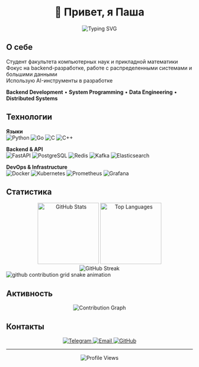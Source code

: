 <div align="center">

# 👋 Привет, я Паша

<img src="https://readme-typing-svg.herokuapp.com?font=Fira+Code&pause=1000&color=6366f1&center=true&vCenter=true&width=435&lines=Backend+Developer;System+Programming;Building+Scalable+Solutions" alt="Typing SVG" />

</div>

## О себе

Студент факультета компьютерных наук и прикладной математики  
Фокус на backend-разработке, работе с распределенными системами и большими данными  
Использую AI-инструменты в разработке

**Backend Development** • **System Programming** • **Data Engineering** • **Distributed Systems**

## Технологии

**Языки**  
![Python](https://img.shields.io/badge/Python-3776AB?style=flat&logo=python&logoColor=white)
![Go](https://img.shields.io/badge/Go-00ADD8?style=flat&logo=go&logoColor=white)
![C](https://img.shields.io/badge/C-A8B9CC?style=flat&logo=c&logoColor=white)
![C++](https://img.shields.io/badge/C++-00599C?style=flat&logo=cplusplus&logoColor=white)

**Backend & API**  
![FastAPI](https://img.shields.io/badge/FastAPI-009688?style=flat&logo=fastapi&logoColor=white)
![PostgreSQL](https://img.shields.io/badge/PostgreSQL-4169E1?style=flat&logo=postgresql&logoColor=white)
![Redis](https://img.shields.io/badge/Redis-DC382D?style=flat&logo=redis&logoColor=white)
![Kafka](https://img.shields.io/badge/Kafka-231F20?style=flat&logo=apache-kafka&logoColor=white)
![Elasticsearch](https://img.shields.io/badge/Elasticsearch-005571?style=flat&logo=elasticsearch&logoColor=white)

**DevOps & Infrastructure**  
![Docker](https://img.shields.io/badge/Docker-2496ED?style=flat&logo=docker&logoColor=white)
![Kubernetes](https://img.shields.io/badge/Kubernetes-326CE5?style=flat&logo=kubernetes&logoColor=white)
![Prometheus](https://img.shields.io/badge/Prometheus-E6522C?style=flat&logo=prometheus&logoColor=white)
![Grafana](https://img.shields.io/badge/Grafana-F46800?style=flat&logo=grafana&logoColor=white)

## Статистика

<div align="center">
  <img src="https://github-readme-stats.vercel.app/api?username=nekell3r&show_icons=true&theme=dark&hide_border=true&bg_color=0d1117&title_color=6366f1&icon_color=6366f1&text_color=c9d1d9" alt="GitHub Stats" height="165"/>
  <img src="https://github-readme-stats.vercel.app/api/top-langs/?username=nekell3r&layout=compact&theme=dark&hide_border=true&bg_color=0d1117&title_color=6366f1&text_color=c9d1d9" alt="Top Languages" height="165"/>
</div>

<div align="center">
  <img src="https://streak-stats.demolab.com?user=nekell3r&theme=dark&hide_border=true&background=0d1117&ring=6366f1&fire=6366f1&currStreakLabel=6366f1" alt="GitHub Streak" />
</div>

<picture>
  <source media="(prefers-color-scheme: dark)" srcset="https://raw.githubusercontent.com/nekell3r/nekell3r/output/github-contribution-grid-snake-dark.svg">
  <source media="(prefers-color-scheme: light)" srcset="https://raw.githubusercontent.com/nekell3r/nekell3r/output/github-contribution-grid-snake.svg">
  <img alt="github contribution grid snake animation" src="https://raw.githubusercontent.com/nekell3r/nekell3r/output/github-contribution-grid-snake.svg">
</picture>

## Активность

<div align="center">
  <img src="https://github-readme-activity-graph.vercel.app/graph?username=nekell3r&theme=github-compact&hide_border=true&bg_color=0d1117&color=6366f1&line=6366f1&point=c9d1d9&area=true&area_color=6366f1" alt="Contribution Graph" />
</div>

## Контакты

<div align="center">
  <a href="https://t.me/pavelzhabskiy">
    <img src="https://img.shields.io/badge/Telegram-26A5E4?style=flat&logo=telegram&logoColor=white" alt="Telegram" />
  </a>
  <a href="mailto:zhabskiypavel@yandex.ru">
    <img src="https://img.shields.io/badge/Email-FF0000?style=flat&logo=yandex&logoColor=white" alt="Email" />
  </a>
  <a href="https://github.com/nekell3r">
    <img src="https://img.shields.io/badge/GitHub-181717?style=flat&logo=github&logoColor=white" alt="GitHub" />
  </a>
</div>

---

<div align="center">
  
![Profile Views](https://komarev.com/ghpvc/?username=nekell3r&color=6366f1&style=flat&label=👀)

</div>